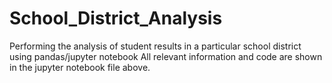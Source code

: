 # School_District_Analysis
Performing the analysis of student results in a particular school district using pandas/jupyter notebook
All relevant information and code are shown in the jupyter notebook file above.
